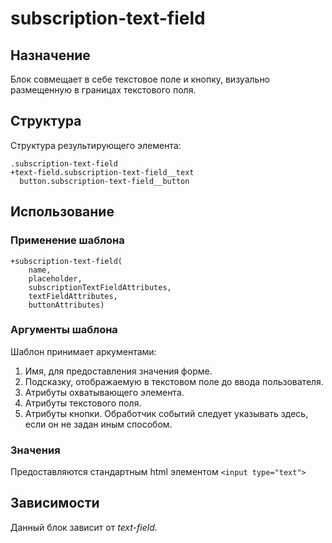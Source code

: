 # subscription-text-field

## Назначение

Блок совмещает в себе текстовое поле и кнопку, визуально размещенную в границах текстового поля.

## Структура

Структура результирующего элемента:

    .subscription-text-field
    +text-field.subscription-text-field__text
      button.subscription-text-field__button

## Использование

### Применение шаблона
    +subscription-text-field(
        name, 
        placeholder, 
        subscriptionTextFieldAttributes,
        textFieldAttributes,
        buttonAttributes)

### Аргументы шаблона

Шаблон принимает аркументами:

1. Имя, для предоставления значения форме.
2. Подсказку, отображаемую в текстовом поле до ввода пользователя.
3. Атрибуты охватывающего элемента.
4. Атрибуты текстового поля.
5. Атрибуты кнопки. Обработчик событий следует указывать здесь, если он не задан иным способом.

### Значения

Предоставляются стандартным html элементом `<input type="text">`

## Зависимости

Данный блок зависит от _text-field_.
